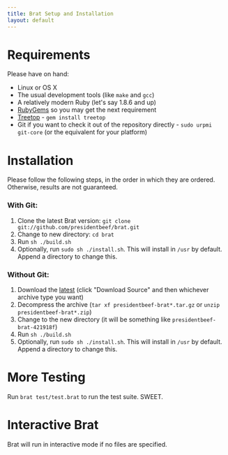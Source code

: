 ```yaml
---
title: Brat Setup and Installation
layout: default
---
```


# Requirements

Please have on hand:

* Linux or OS X
* The usual development tools (like `make` and `gcc`)
* A relatively modern Ruby (let's say 1.8.6 and up)
* [RubyGems](http://rubyforge.org/projects/rubygems/) so you may get the next requirement
* [Treetop](http://treetop.rubyforge.org/) - `gem install treetop`
* Git if you want to check it out of the repository directly - `sudo urpmi git-core` (or the equivalent for your platform)

# Installation

Please follow the following steps, in the order in which they are ordered. Otherwise, results are not guaranteed.

### With Git:

1. Clone the latest Brat version: `git clone git://github.com/presidentbeef/brat.git`
2. Change to new directory: `cd brat`
3. Run `sh ./build.sh`
4. Optionally, run `sudo sh ./install.sh`. This will install in `/usr` by default. Append a directory to change this.


### Without Git:

1. Download the [latest](http://github.com/presidentbeef/brat/) (click "Download Source" and then whichever archive type you want)
2. Decompress the archive (`tar xf presidentbeef-brat*.tar.gz` or `unzip presidentbeef-brat*.zip`)
3. Change to the new directory (it will be something like `presidentbeef-brat-421918f`)
4. Run `sh ./build.sh`
5. Optionally, run `sudo sh ./install.sh`. This will install in `/usr` by default. Append a directory to change this.

# More Testing

Run `brat test/test.brat` to run the test suite. SWEET.

# Interactive Brat

Brat will run in interactive mode if no files are specified.
